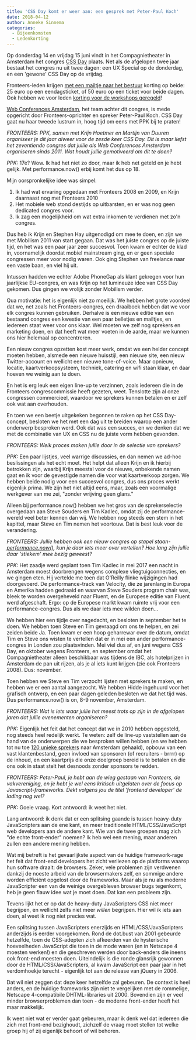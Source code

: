 ```yaml
---
title: 'CSS Day komt er weer aan: een gesprek met Peter-Paul Koch'
date: 2018-04-12
author: Anneke Sinnema
categories:
  - Bijeenkomsten
  - Ledenkorting
---
```


Op donderdag 14 en vrijdag 15 juni vindt in het Compagnietheater in Amsterdam het congres [CSS Day](https://cssday.nl/2018) plaats. Net als de afgelopen twee jaar bestaat het congres nu uit twee dagen: een UX Special op de donderdag, en een 'gewone' CSS Day op de vrijdag.

Fronteers-leden krijgen [met een mailtje naar het bestuur](mailto:bestuur@fronteers.nl) korting op beide: 25 euro op een eendagsticket, of 50 euro op een ticket voor beide dagen. Ook hebben we voor leden [korting voor de workshops geregeld](/blog/2018/04/korting-op-de-workshops-van-css-day)!

[Web Conferences Amsterdam](https://webconferences.nl/), het team achter dit congres, is mede opgericht door Fronteers-oprichter en spreker Peter-Paul Koch. CSS Day gaat nu haar tweede lustrum in, hoog tijd om eens met PPK bij te praten!

_FRONTEERS: PPK, samen met Krijn Hoetmer en Martijn van Duuren organiseer je dit jaar alweer voor de zesde keer CSS Day. Dit is maar liefst het zeventiende congres dat jullie als Web Conferences Amsterdam organiseren sinds 2011. Wat houdt jullie gemotiveerd om dit te doen?_

_PPK:_ 17e? Wow. Ik had het niet zo door, maar ik heb net geteld en je hebt gelijk. Met performance.now() erbij komt het dus op 18.

Mijn oorspronkelijke idee was simpel:

1. Ik had wat ervaring opgedaan met Fronteers 2008 en 2009, en Krijn daarnaast nog met Fronteers 2010
2. Het mobiele web stond destijds op uitbarsten, en er was nog geen dedicated congres voor.
3. Ik zag een mogelijkheid om wat extra inkomen te verdienen met zo'n congres.

Dus heb ik Krijn en Stephen Hay uitgenodigd om mee te doen, en zijn we met Mobilism 2011 van start gegaan. Dat was het juiste congres op de juiste tijd, en het was een paar jaar zeer succesvol. Toen kwam er echter de klad in, voornamelijk doordat mobiel mainstream ging, en er geen speciale congressen meer voor nodig waren. Ook ging Stephen van freelance naar een vaste baan, en viel hij uit.

Intussen hadden we echter Adobe PhoneGap als klant gekregen voor hun jaarlijkse EU-congres, en was Krijn op het lumineuze idee van CSS Day gekomen. Dus gingen we vrolijk zonder Mobilism verder.

Qua motivatie: het is eigenlijk niet zo moeilijk. We hebben het grote voordeel dat we, net zoals het Fronteers-congres, een draaiboek hebben dat we voor elk congres kunnen gebruiken. Derhalve is een nieuwe editie van een bestaand congres een kwestie van een paar belletjes en mailtjes, en iedereen staat weer voor ons klaar. Wel moeten we zelf nog sprekers en marketing doen, en dat heeft wat meer voeten in de aarde, maar we kunnen ons hier helemaal op concentreren.

Een nieuw congres opzetten kost meer werk, omdat we een helder concept moeten hebben, alsmede een nieuwe huisstijl, een nieuwe site, een nieuw Twitter-account en wellicht een nieuwe tone-of-voice. Maar opnieuw, locatie, kaartverkoopsysteem, techniek, catering en wifi staan klaar, en daar hoeven we weinig aan te doen.

En het is erg leuk een eigen line-up te verzinnen, zoals iedereen die in de Fronteers congrescommissie heeft gezeten, weet. Tenslotte zijn al onze congressen commercieel, waardoor we sprekers kunnen betalen en er zelf ook wat aan overhouden.

En toen we een beetje uitgekeken begonnen te raken op het CSS Day-concept, besloten we het met een dag uit te breiden waarop een ander onderwerp besproken werd. Ook dat was een succes, en we denken dat we met de combinatie van UX en CSS nu de juiste vorm hebben gevonden.

_FRONTEERS: Welk proces maken jullie door in de selectie van sprekers?_

_PPK:_ Een paar lijstjes, veel warrige discussies, en dan nemen we ad-hoc beslissingen als het echt moet. Het helpt dat alleen Krijn en ik hierbij betrokken zijn, waarbij Krijn meestal voor de nieuwe, onbekende namen gaat en ik voor de gevestigde namen die voor wat kaartverkoop zorgen. We hebben beide nodig voor een succesvol congres, dus ons proces werkt eigenlijk prima. We zijn het niet altijd eens, maar, zoals een voormalige werkgever van me zei, "zonder wrijving geen glans."

Alleen bij performance.now() hebben we het gros van de sprekerselectie overgedaan aan Steve Souders en Tim Kadlec, omdat zij de performance-wereld veel beter kennen dan wij. We hebben nog steeds een stem in het kapittel, maar Steve en Tim nemen het voortouw. Dat is best leuk voor de verandering.

_FRONTEERS: Jullie hebben ook een nieuw congres op stapel staan- [performance.now()](https://perfnow.nl), kun je daar iets meer over vertellen? Hoe lang zijn jullie daar 'stiekem' mee bezig geweest?_

_PPK:_ Het zaadje werd geplant toen Tim Kadlec in mei 2017 een nacht in Amsterdam moest doorbrengen wegens complexe vliegtuigconnecties, en we gingen eten. Hij vertelde me toen dat O'Reilly flinke wijzigingen had doorgevoerd. De performance-track van Velocity, die ze jarenlang in Europa en Amerika hadden gedraaid en waarvan Steve Souders program chair was, bleek te worden overgeheveld naar Fluent, en de Europese editie van Fluent werd afgeschaft. Ergo: op de Europese markt kwam ruimte vrij voor een performance-congres. Dus als we daar iets mee wilden doen...

We hebben hier een tijdje over nagedacht, en besloten in september het te doen. We hebben toen Steve en Tim gevraagd om ons te helpen, en zei zeiden beide Ja. Toen kwam er een hoop geharrewar over de datum, omdat Tim en Steve ons wisten te vertellen dat er in mei een ander performance-congres in Londen zou plaatsvinden. Mei viel dus af, en juni wegens CSS Day, en oktober wegens Fronteers, en september omdat het Compagnietheater alleen beschikbaar was tijdens de IBC, als hotelprijzen in Amsterdam de pan uit rijzen, als je al iets kunt krijgen (zie ook Fronteers 2008). Dus: november.

Toen hebben we Steve en Tim verzocht lijsten met sprekers te maken, en hebben we er een aantal aangezocht. We hebben Hidde ingehuurd voor het grafisch ontwerp, en een paar dagen geleden besloten we dat het tijd was. Dus performance.now() is on, 8-9 november, Amsterdam.

_FRONTEERS: Wat is iets waar jullie het meest trots op zijn in de afgelopen jaren dat jullie evenementen organiseren?_

_PPK:_ Eigenlijk het feit dat het concept dat we in 2010 hebben opgesteld, nog steeds heel redelijk werkt. Te weten: zelf de line-up vaststellen aan de hand van de onderwerpen die we besproken willen hebben (en we hebben tot nu toe [120 unieke sprekers](https://webconferences.nl/speakers) naar Amsterdam gehaald), opbouw van een vast klantenbestand, geen invloed van sponsoren (of recruiters - brrrr) op de inhoud, en een kaartprijs die onze doelgroep bereid is te betalen en die ons ook in staat stelt het desnoods zonder sponsors te redden.

_FRONTEERS: Peter-Paul, je hebt aan de wieg gestaan van Fronteers, de vakvereniging, en je hebt je wel eens kritisch uitgelaten over de focus op Javascript-frameworks. Dekt volgens jou de titel 'frontend developer' de lading nog wel?_

_PPK:_ Goeie vraag. Kort antwoord: ik weet het niet.

Lang antwoord: ik denk dat er een splitsing gaande is tussen heavy-duty JavaScripters aan de ene kant, en meer traditionele HTML/CSS/JavaScript web developers aan de andere kant. Wie van de twee groepen mag zich "de echte front-ender" noemen? Ik heb wel een mening, maar anderen zullen een andere mening hebben.

Wat mij betreft is het gevaarlijkste aspect van de huidige framework-rage het feit dat front-end developers het zicht verliezen op de platforms waarop hun software draait: de browsers. Zeker, vele problemen zijn verdwenen dankzij de noeste arbeid van de browsermakers zelf, en sommige andere worden efficiënt opgelost door de frameworks. Maar als je nu als moderne JavaScripter een van de weinige overgebleven browser bugs tegenkomt, heb je geen flauw idee wat je moet doen. Dat kan een probleem zijn.

Tevens lijkt het er op dat de heavy-duty JavaScripters CSS niet meer begrijpen, en wellicht zelfs niet meer _willen_ begrijpen. Hier wil ik iets aan doen, al weet ik nog niet precies wat.

Een splitsing tussen JavaScripters enerzijds en HTML/CSS/JavaScripters anderzijds is eerder voorgekomen. Rond de dot.bust van 2001 gebeurde hetzelfde, toen de CSS-adepten zich afkeerden van de hysterische hoeveelheden JavaScript die toen in de mode waren (en in Netscape 4 moesten werken!) en die geschreven werden door back-enders die ineens ook front-end moesten doen. Uiteindelijk is die ronde glansrijk gewonnen door de HTML/CSS/JavaScripters, al kwam JavaScript een paar jaar in het verdomhoekje terecht - eigenlijk tot aan de release van jQuery in 2006.

Dat wil niet zeggen dat deze keer hetzelfde zal gebeuren. De context is heel anders, en de huidige frameworks zijn niet te vergelijken met de rommelige, Netscape 4-compatibile DHTML-libraries uit 2000. Bovendien zijn er veel minder browserproblemen dan toen - de moderne front-ender heeft het maar makkelijk.

Ik weet niet wat er verder gaat gebeuren, maar ik denk wel dat iedereen die zich met front-end bezighoudt, zichzelf de vraag moet stellen tot welke groep hij of zij eigenlijk behoort of wil behoren.
